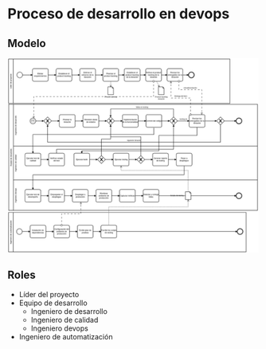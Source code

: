 # Proceso de desarrollo en devops

## Modelo

![devops](imagenes/devops.png "proceso de desarrollo en devops")

## Roles

- Líder del proyecto
- Equipo de desarrollo
  - Ingeniero de desarrollo
  - Ingeniero de calidad
  - Ingeniero devops
- Ingeniero de automatización
